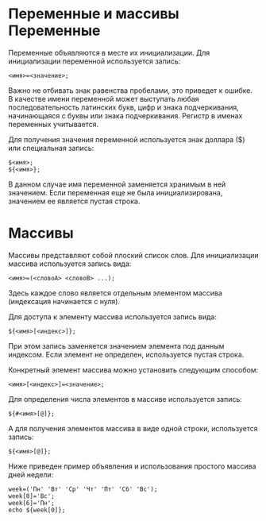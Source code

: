 Переменные и массивы
Переменные
==========

Переменные объявляются в месте их инициализации. Для инициализации переменной используется запись:

    <имя>=<значение>;

Важно не отбивать знак равенства пробелами, это приведет к ошибке. В качестве имени переменной может выступать любая последовательность латинских букв, цифр и знака подчеркивания, начинающаяся с буквы или знака подчеркивания. Регистр в именах переменных учитывается.

Для получения значения переменной используется знак доллара ($) или специальная запись:

    $<имя>;
    ${<имя>};

В данном случае имя переменной заменяется хранимым в ней значением. Если переменная еще не была инициализирована, значением ее является пустая строка.

Массивы
=======

Массивы представляют собой плоский список слов. Для инициализации массива используется запись вида:

    <имя>=(<словоA> <словоB> ...);

Здесь каждое слово является отдельным элементом массива (индексация начинается с нуля).

Для доступа к элементу массива используется запись вида:

    ${<имя>[<индекс>]};

При этом запись заменяется значением элемента под данным индексом. Если элемент не определен, используется пустая строка.

Конкретный элемент массива можно установить следующим способом:

    <имя>[<индекс>]=<значение>;

Для определения числа элементов в массиве используется запись:

    ${#<имя>[@]};

А для получения элементов массива в виде одной строки, используется запись:

    ${<имя>[@]};

Ниже приведен пример объявления и использования простого массива дней недели:

    week=('Пн' 'Вт' 'Ср' 'Чт' 'Пт' 'Сб' 'Вс');
    week[0]='Вс';
    week[6]='Пн';
    echo ${week[0]};
